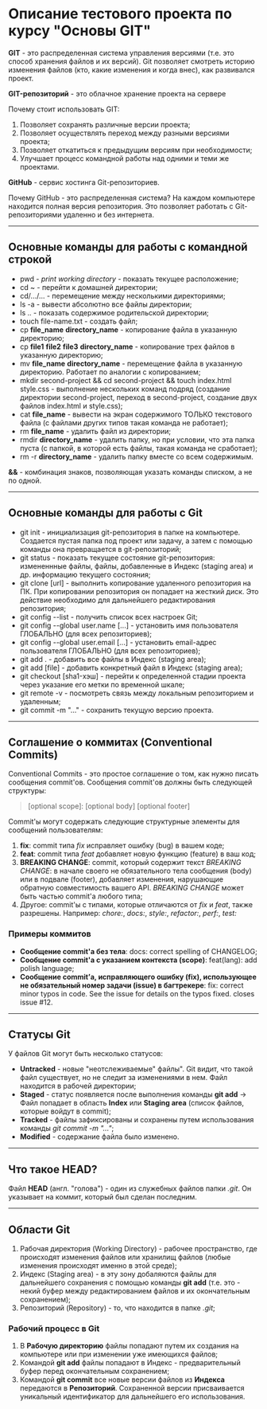 # Описание тестового проекта по курсу "Основы GIT"

**GIT** - это распределенная система управления версиями (т.е. это способ хранения файлов и их версий). Git позволяет смотреть историю изменения файлов (кто, какие изменения
и когда внес), как развивался проект. 

**GIT-репозиторий** - это облачное хранение проекта на сервере

Почему стоит использовать GIT:
1. Позволяет сохранять различные версии проекта;
2. Позволяет осуществлять переход между разными версиями проекта;
3. Позволяет откатиться к предыдущим версиям при необходимости;
4. Улучшает процесс командной работы над одними и теми же проектами.

**GitHub** - сервис хостинга Git-репозиториев.

Почему GitHub - это распределенная система? На каждом компьютере находится полная версия репозитория. Это позволяет работать с Git-репозиториями удаленно и без интернета.

----

## Основные команды для работы с командной строкой

* pwd - *print working directory* - показать текущее расположение;
* cd ~ - перейти к домашней директории;
* cd/.../... - перемещение между несколькими директориями;
* ls -a - вывести абсолютно все файлы директории;
* ls .. - показать содержимое родительской директории;
* touch file-name.txt - создать файл;
* cp **file_name** **directory_name** - копирование файла в указанную директорию;
* cp **file1** **file2** **file3** **directory_name** - копирование трех файлов в указанную директорию;
* mv **file_name** **directory_name** - перемещение файла в указанную директорию. Работает по аналогии с копированием;
* mkdir second-project && cd second-project && touch index.html style.css - выполнение нескольких команд подряд (создание директории second-project, переход в second-project, создание двух файлов index.html и style.css);
* cat **file_name** - вывести на экран содержимого ТОЛЬКО текстового файла (с файлами других типов такая команда не работает);
* rm **file_name** - удалить файл из директории;
* rmdir **directory_name** - удалить папку, но при условии, что эта папка пуста (с папкой, в которой есть файлы, такая команда не сработает);
* rm -r **directory_name** - удалить папку вместе со всем содержимым.

**&&** - комбинация знаков, позволяющая указать команды списком, а не по одной.

----

## Основные команды для работы с Git

* git init - инициализация git-репозитория в папке на компьютере. Создается пустая папка под проект или задачу, а затем с помощью команды она превращается в git-репозиторий;
* git status - показать текущее состояние git-репозитория: измененнные файлы, файлы, добавленные в Индекс (staging area) и др. информацию текущего состояния;
* git clone [url] - выполнить копирование удаленного репозитория на ПК. При копировании репозитория он попадает на жесткий диск. Это действие необходимо для дальнейшего редактирования репозитория;
* git config --list - получить список всех настроек Git;
* git config --global user.name [...] - установить имя пользователя ГЛОБАЛЬНО (для всех репозиториев);
* git config --global user.email [...] - установить email-адрес пользователя ГЛОБАЛЬНО (для всех репозиториев);
* git add . - добавить все файлы в Индекс (staging area);
* git add [file] - добавить конкретный файл в Индекс (staging area);
* git checkout [sha1-хэш] - перейти к определенной стадии проекта через указание его метки по временной шкале;
* git remote -v - посмотреть связь между локальным репозиторием и удаленным;
* git commit -m "..." - сохранить текущую версию проекта.

----

## Соглашение о коммитах (Conventional Commits)

Conventional Commits - это простое соглашение о том, как нужно писать сообщения commit'ов.
Сообщения commit'ов должны быть следующей структуры:

> <type>[optional scope]: <description>
> [optional body]
> [optional footer]

Commit'ы могут содержать следующие структурные элементы для сообщений пользователям:

1. **fix**: commit типа *fix* исправляет ошибку (bug) в вашем коде;
2. **feat**: commit типа *feat* добавляет новую функцию (feature) в ваш код;
3. **BREAKING CHANGE**: commit, который содержит текст *BREAKING CHANGE*: в начале своего не обязательного тела сообщения (body) или в подвале (footer), добавляет изменения, нарушающие обратную совместимость вашего API. *BREAKING CHANGE* может быть частью commit'а любого типа;
4. Другое: commit'ы с типами, которые отличаются от *fix* и *feat*, также разрешены. Например: *chore:*, *docs:*, *style:*, *refactor:*, *perf:*, *test:*

### Примеры коммитов

* **Сообщение commit'а без тела**: docs: correct spelling of CHANGELOG;
* **Сообщение commit'а с указанием контекста (scope)**: feat(lang): add polish language;
* **Сообщение commit’а, исправляющего ошибку (fix), использующее не обязательный номер задачи (issue) в багтрекере**: fix: correct minor typos in code. See the issue for details on the typos fixed. closes issue #12.

----

## Статусы Git

У файлов Git могут быть несколько статусов:
* **Untracked** - новые "неотслеживаемые" файлы". Git видит, что такой файл существует, но не следит за изменениями в нем. Файл находится в рабочей директории;
* **Staged** - статус появляется после выполнения команды **git add** -> Файл попадает в область **Index** или **Staging area** (список файлов, которые войдут в commit);
* **Tracked** - файлы зафиксированы и сохранены путем использования команды *git commit -m "..."*;
* **Modified** - содержание файла было изменено.

----

## Что такое HEAD?

Файл **HEAD** (англ. "голова") - один из служебных файлов папки *.git*. Он указывает на коммит, который был сделан последним.

----

## Области Git

1. Рабочая директория (Working Directory) - рабочее пространство, где происходят изменения файлов или хранилищ файлов (любые изменения происходят именно в этой среде);
2. Индекс (Staging area) - в эту зону добаляются файлы для дальнейшего сохранения с помощью команды **git add** (т.е. это - некий буфер между редактированием файлов и их окончательным сохранением);
3. Репозиторий (Repository) - то, что находится в папке *.git*;

### Рабочий процесс в Git

1. В **Рабочую директорию** файлы попадают путем их создания на компьютере или при изменении уже имеющихся файлов;
2. Командой **git add** файлы попадают в Индекс - предварительный буфер перед окончательным сохранением;
3. Командой **git commit** все новые версии файлов из **Индекса** передаются в **Репозиторий**. Сохраненной версии присваивается уникальный идентификатор для дальнейшего его использования.